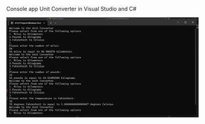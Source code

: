 Console app Unit Converter in Visual Studio and C#

![alt image](https://github.com/romannomad/UnitConverter/blob/master/19.png)
